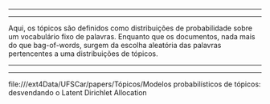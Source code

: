 





------------------------------------------------------------
------------------------------------------------------------

Aqui, os tópicos são definidos como distribuições de
probabilidade sobre um vocabulário fixo de palavras. Enquanto que os documentos, nada mais
do que bag-of-words, surgem da escolha aleatória das palavras pertencentes a uma distribuições
de tópicos.

------------------------------------------------------------
------------------------------------------------------------


file:///ext4Data/UFSCar/papers/Tópicos/Modelos probabilísticos de tópicos: desvendando o Latent Dirichlet Allocation








